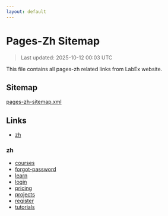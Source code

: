 ```yaml
---
layout: default
---
```


# Pages-Zh Sitemap

> Last updated: 2025-10-12 00:03 UTC

This file contains all pages-zh related links from LabEx website.

## Sitemap

[pages-zh-sitemap.xml](https://labex.io/pages-zh-sitemap.xml)

## Links

- [zh](https://labex.io/zh)

### zh

- [courses](https://labex.io/zh/courses)
- [forgot-password](https://labex.io/zh/forgot-password)
- [learn](https://labex.io/zh/learn)
- [login](https://labex.io/zh/login)
- [pricing](https://labex.io/zh/pricing)
- [projects](https://labex.io/zh/projects)
- [register](https://labex.io/zh/register)
- [tutorials](https://labex.io/zh/tutorials)
